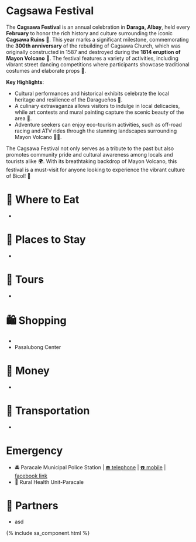 # Cagsawa Festival

The **Cagsawa Festival** is an annual celebration in **Daraga, Albay**, held every **February** to honor the rich history and culture surrounding the iconic **Cagsawa Ruins** 🏰. This year marks a significant milestone, commemorating the **300th anniversary** of the rebuilding of Cagsawa Church, which was originally constructed in 1587 and destroyed during the **1814 eruption of Mayon Volcano** 🌋. The festival features a variety of activities, including vibrant street dancing competitions where participants showcase traditional costumes and elaborate props 💃.

**Key Highlights**:

- Cultural performances and historical exhibits celebrate the local heritage and resilience of the Daragueños 🌟.
- A culinary extravaganza allows visitors to indulge in local delicacies, while art contests and mural painting capture the scenic beauty of the area 🎨.
- Adventure seekers can enjoy eco-tourism activities, such as off-road racing and ATV rides through the stunning landscapes surrounding Mayon Volcano 🚵‍♂️.

The Cagsawa Festival not only serves as a tribute to the past but also promotes community pride and cultural awareness among locals and tourists alike 🌍. With its breathtaking backdrop of Mayon Volcano, this festival is a must-visit for anyone looking to experience the vibrant culture of Bicol! 🎉

# 🍔 Where to Eat

-

# 🛌 Places to Stay

-

# 🚐 Tours

-

# 🛍️ Shopping

-
- Pasalubong Center

# 🏧 Money

-

# 🚌 Transportation

-

# Emergency

- 🚔 Paracale Municipal Police Station | [☎️ telephone](tel:+639985985960) | [☎️ mobile](tel:+639176222584) | [<img src="https://www.facebook.com/favicon.ico" width="15" height="15" /> facebook link](https://www.facebook.com/paracalempscnppo)
- 🏥 Rural Health Unit-Paracale

# 🔗 Partners

- asd

{% include sa_component.html %}
